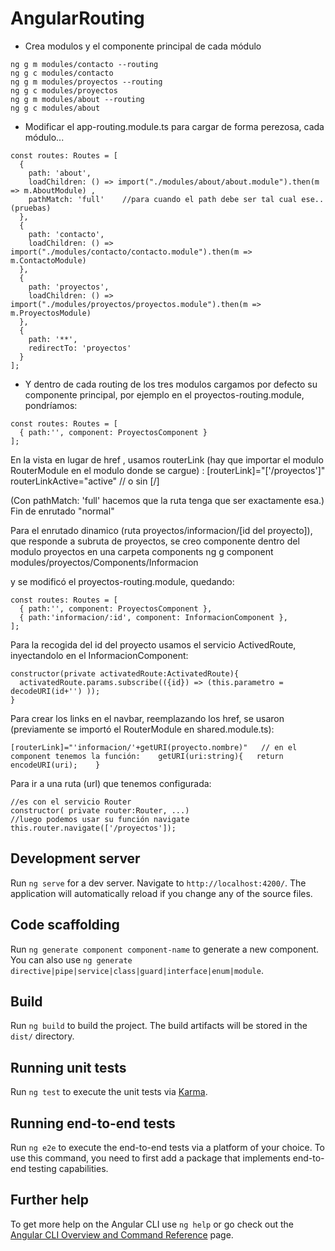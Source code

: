 # AngularRouting

- Crea modulos y el componente principal de cada módulo
```
ng g m modules/contacto --routing
ng g c modules/contacto
ng g m modules/proyectos --routing
ng g c modules/proyectos
ng g m modules/about --routing
ng g c modules/about
```

- Modificar el app-routing.module.ts para cargar de forma perezosa, cada módulo...
```
const routes: Routes = [
  { 
    path: 'about', 
    loadChildren: () => import("./modules/about/about.module").then(m => m.AboutModule) ,
    pathMatch: 'full'    //para cuando el path debe ser tal cual ese.. (pruebas)
  }, 
  { 
    path: 'contacto', 
    loadChildren: () => import("./modules/contacto/contacto.module").then(m => m.ContactoModule) 
  }, 
  { 
    path: 'proyectos', 
    loadChildren: () => import("./modules/proyectos/proyectos.module").then(m => m.ProyectosModule) 
  }, 
  { 
    path: '**', 
    redirectTo: 'proyectos' 
  }
];
```

- Y dentro de cada routing de los tres modulos cargamos por defecto su componente principal, por ejemplo en el proyectos-routing.module, pondríamos:
```
const routes: Routes = [
  { path:'', component: ProyectosComponent }
]; 
```

En la vista en lugar de href , usamos routerLink (hay que importar el modulo RouterModule en el modulo donde se cargue) :
 [routerLink]="['/proyectos']" routerLinkActive="active"   // o sin  [/] 

(Con pathMatch: 'full'  hacemos que la ruta tenga que ser exactamente esa.)
Fin de enrutado "normal"

Para el enrutado dinamico (ruta proyectos/informacion/[id del proyecto]), que responde a subruta de proyectos, se creo componente dentro del modulo proyectos en una carpeta components
ng g component modules/proyectos/Components/Informacion

y se modificó el proyectos-routing.module, quedando:
```
const routes: Routes = [
  { path:'', component: ProyectosComponent },
  { path:'informacion/:id', component: InformacionComponent },
]; 
```

Para la recogida del id del proyecto usamos el servicio ActivedRoute, inyectandolo en el InformacionComponent:
```
constructor(private activatedRoute:ActivatedRoute){ 
  activatedRoute.params.subscribe(({id}) => (this.parametro = decodeURI(id+'') ));
}
```

Para crear los links en el navbar, reemplazando los href, se usaron (previamente se importó el RouterModule en shared.module.ts):
```
[routerLink]="'informacion/'+getURI(proyecto.nombre)"   // en el component tenemos la función:    getURI(uri:string){   return encodeURI(uri);    }
```


Para ir a una ruta (url) que tenemos configurada:
```
//es con el servicio Router
constructor( private router:Router, ...)
//luego podemos usar su función navigate
this.router.navigate(['/proyectos']);

```


## Development server

Run `ng serve` for a dev server. Navigate to `http://localhost:4200/`. The application will automatically reload if you change any of the source files.

## Code scaffolding

Run `ng generate component component-name` to generate a new component. You can also use `ng generate directive|pipe|service|class|guard|interface|enum|module`.

## Build

Run `ng build` to build the project. The build artifacts will be stored in the `dist/` directory.

## Running unit tests

Run `ng test` to execute the unit tests via [Karma](https://karma-runner.github.io).

## Running end-to-end tests

Run `ng e2e` to execute the end-to-end tests via a platform of your choice. To use this command, you need to first add a package that implements end-to-end testing capabilities.

## Further help

To get more help on the Angular CLI use `ng help` or go check out the [Angular CLI Overview and Command Reference](https://angular.io/cli) page.
